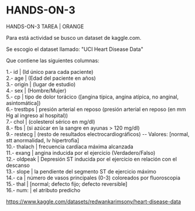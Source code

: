 # HANDS-ON-3
HANDS-ON-3 TAREA | ORANGE

Para está actividad se busco un dataset de kaggle.com.

Se escogio el dataset llamado: "UCI Heart Disease Data"

Que contiene las siguientes columnas:

1.- id          | (Id único para cada paciente)  
2.- age         | (Edad del paciente en años)  
3.- origin      | (lugar de estudio)  
4.- sex         | (Hombre/Mujer)  
5.- cp          | tipo de dolor torácico ([angina típica, angina atípica, no anginal, asintomática])  
6.- trestbps    | presión arterial en reposo (presión arterial en reposo (en mm Hg al ingreso al hospital))  
7.- chol        | (colesterol sérico en mg/dl)  
8.- fbs         | (si azúcar en la sangre en ayunas > 120 mg/dl)  
9.- restecg     | (resto de resultados electrocardiográficos) -- Valores: [normal, stt anormalidad, lv hipertrofia]  
10.- thalach    | frecuencia cardíaca máxima alcanzada  
11.- exang      | angina inducida por el ejercicio (Verdadero/Falso)  
12.- oldpeak    | Depresión ST inducida por el ejercicio en relación con el descanso  
13.- slope      | la pendiente del segmento ST de ejercicio máximo  
14.- ca         | número de vasos principales (0-3) coloreados por fluoroscopia  
15.- thal       | [normal; defecto fijo; defecto reversible]  
16.- num:       | el atributo predicho  

https://www.kaggle.com/datasets/redwankarimsony/heart-disease-data
